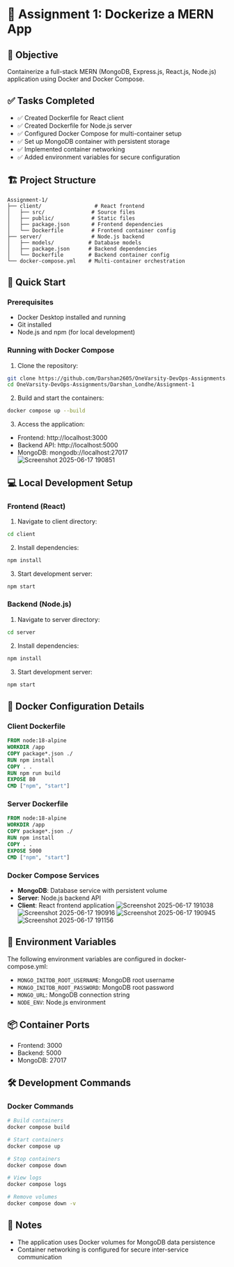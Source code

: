 # 🐳 Assignment 1: Dockerize a MERN App

## 📌 Objective
Containerize a full-stack MERN (MongoDB, Express.js, React.js, Node.js) application using Docker and Docker Compose.

## ✅ Tasks Completed
- ✅ Created Dockerfile for React client
- ✅ Created Dockerfile for Node.js server
- ✅ Configured Docker Compose for multi-container setup
- ✅ Set up MongoDB container with persistent storage
- ✅ Implemented container networking
- ✅ Added environment variables for secure configuration

## 🏗️ Project Structure
```
Assignment-1/
├── client/                 # React frontend
│   ├── src/               # Source files
│   ├── public/            # Static files
│   ├── package.json       # Frontend dependencies
│   └── Dockerfile         # Frontend container config
├── server/                # Node.js backend
│   ├── models/           # Database models
│   ├── package.json      # Backend dependencies
│   └── Dockerfile        # Backend container config
└── docker-compose.yml    # Multi-container orchestration
```

## 🚀 Quick Start

### Prerequisites
- Docker Desktop installed and running
- Git installed
- Node.js and npm (for local development)

### Running with Docker Compose
1. Clone the repository:
```bash
git clone https://github.com/Darshan2605/OneVarsity-DevOps-Assignments.git
cd OneVarsity-DevOps-Assignments/Darshan_Londhe/Assignment-1
```

2. Build and start the containers:
```bash
docker compose up --build
```

3. Access the application:
- Frontend: http://localhost:3000
- Backend API: http://localhost:5000
- MongoDB: mongodb://localhost:27017
![Screenshot 2025-06-17 190851](https://github.com/user-attachments/assets/5626676b-460f-4434-9983-791ef9981c7f)

## 💻 Local Development Setup

### Frontend (React)
1. Navigate to client directory:
```bash
cd client
```

2. Install dependencies:
```bash
npm install
```

3. Start development server:
```bash
npm start
```

### Backend (Node.js)
1. Navigate to server directory:
```bash
cd server
```

2. Install dependencies:
```bash
npm install
```

3. Start development server:
```bash
npm start
```

## 🔧 Docker Configuration Details

### Client Dockerfile
```dockerfile
FROM node:18-alpine
WORKDIR /app
COPY package*.json ./
RUN npm install
COPY . .
RUN npm run build
EXPOSE 80
CMD ["npm", "start"]
```

### Server Dockerfile
```dockerfile
FROM node:18-alpine
WORKDIR /app
COPY package*.json ./
RUN npm install
COPY . .
EXPOSE 5000
CMD ["npm", "start"]
```

### Docker Compose Services
- **MongoDB**: Database service with persistent volume
- **Server**: Node.js backend API
- **Client**: React frontend application
![Screenshot 2025-06-17 191038](https://github.com/user-attachments/assets/e005c906-1399-4f2f-8eb1-461d10e60cbd)
![Screenshot 2025-06-17 190916](https://github.com/user-attachments/assets/3c26d20e-5fc1-4744-b960-f28c348c3a1d)
![Screenshot 2025-06-17 190945](https://github.com/user-attachments/assets/6ae2ce5b-0a1f-499d-9de7-172ea420a8c5)
![Screenshot 2025-06-17 191156](https://github.com/user-attachments/assets/2bcc8a6d-a0f8-465a-aed5-096fddcadcac)

## 🔐 Environment Variables
The following environment variables are configured in docker-compose.yml:
- `MONGO_INITDB_ROOT_USERNAME`: MongoDB root username
- `MONGO_INITDB_ROOT_PASSWORD`: MongoDB root password
- `MONGO_URL`: MongoDB connection string
- `NODE_ENV`: Node.js environment

## 📦 Container Ports
- Frontend: 3000
- Backend: 5000
- MongoDB: 27017

## 🛠️ Development Commands

### Docker Commands
```bash
# Build containers
docker compose build

# Start containers
docker compose up

# Stop containers
docker compose down

# View logs
docker compose logs

# Remove volumes
docker compose down -v
```

## 📝 Notes
- The application uses Docker volumes for MongoDB data persistence
- Container networking is configured for secure inter-service communication

